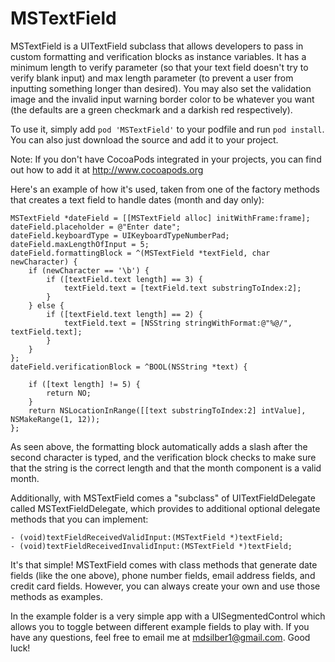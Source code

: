 MSTextField
===========

MSTextField is a UITextField subclass that allows developers to pass in custom formatting and verification blocks as instance variables. It has a minimum length to verify parameter (so that your text field doesn't try to verify blank input) and max length parameter (to prevent a user from inputting something longer than desired). You may also set the validation image and the invalid input warning border color to be whatever you want (the defaults are a green checkmark and a darkish red respectively).

To use it, simply add `pod 'MSTextField'` to your podfile and run `pod install`. You can also just download the source and add it to your project.

Note: If you don't have CocoaPods integrated in your projects, you can find out how to add it at http://www.cocoapods.org

Here's an example of how it's used, taken from one of the factory methods that creates a text field to handle dates (month and day only):

    MSTextField *dateField = [[MSTextField alloc] initWithFrame:frame];
    dateField.placeholder = @"Enter date";
    dateField.keyboardType = UIKeyboardTypeNumberPad;
    dateField.maxLengthOfInput = 5;
    dateField.formattingBlock = ^(MSTextField *textField, char newCharacter) {
        if (newCharacter == '\b') {
            if ([textField.text length] == 3) {
                textField.text = [textField.text substringToIndex:2];
            }
        } else {
            if ([textField.text length] == 2) {
                textField.text = [NSString stringWithFormat:@"%@/", textField.text];
            }
        }
    };
    dateField.verificationBlock = ^BOOL(NSString *text) {
        
        if ([text length] != 5) {
            return NO;
        }
        return NSLocationInRange([[text substringToIndex:2] intValue], NSMakeRange(1, 12));
    };

As seen above, the formatting block automatically adds a slash after the second character is typed, and the verification block checks to make sure that the string is the correct length and that the month component is a valid month. 

Additionally, with MSTextField comes a "subclass" of UITextFieldDelegate called MSTextFieldDelegate, which provides to additional optional delegate methods that you can implement:

    - (void)textFieldReceivedValidInput:(MSTextField *)textField;
    - (void)textFieldReceivedInvalidInput:(MSTextField *)textField;

It's that simple! MSTextField comes with class methods that generate date fields (like the one above), phone number fields, email address fields, and credit card fields. However, you can always create your own and use those methods as examples.

In the example folder is a very simple app with a UISegmentedControl which allows you to toggle between different example fields to play with. If you have any questions, feel free to email me at mdsilber1@gmail.com. Good luck!
